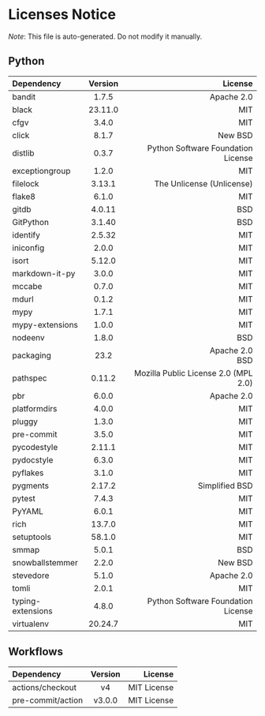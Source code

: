 # Licenses Notice
*Note*: This file is auto-generated. Do not modify it manually.
## Python
| Dependency | Version | License |
|:-----------|:-------:|--------:|
|bandit|1.7.5|Apache 2.0|
|black|23.11.0|MIT|
|cfgv|3.4.0|MIT|
|click|8.1.7|New BSD|
|distlib|0.3.7|Python Software Foundation License|
|exceptiongroup|1.2.0|MIT|
|filelock|3.13.1|The Unlicense (Unlicense)|
|flake8|6.1.0|MIT|
|gitdb|4.0.11|BSD|
|GitPython|3.1.40|BSD|
|identify|2.5.32|MIT|
|iniconfig|2.0.0|MIT|
|isort|5.12.0|MIT|
|markdown-it-py|3.0.0|MIT|
|mccabe|0.7.0|MIT|
|mdurl|0.1.2|MIT|
|mypy|1.7.1|MIT|
|mypy-extensions|1.0.0|MIT|
|nodeenv|1.8.0|BSD|
|packaging|23.2|Apache 2.0<br/>BSD|
|pathspec|0.11.2|Mozilla Public License 2.0 (MPL 2.0)|
|pbr|6.0.0|Apache 2.0|
|platformdirs|4.0.0|MIT|
|pluggy|1.3.0|MIT|
|pre-commit|3.5.0|MIT|
|pycodestyle|2.11.1|MIT|
|pydocstyle|6.3.0|MIT|
|pyflakes|3.1.0|MIT|
|pygments|2.17.2|Simplified BSD|
|pytest|7.4.3|MIT|
|PyYAML|6.0.1|MIT|
|rich|13.7.0|MIT|
|setuptools|58.1.0|MIT|
|smmap|5.0.1|BSD|
|snowballstemmer|2.2.0|New BSD|
|stevedore|5.1.0|Apache 2.0|
|tomli|2.0.1|MIT|
|typing-extensions|4.8.0|Python Software Foundation License|
|virtualenv|20.24.7|MIT|
## Workflows
| Dependency | Version | License |
|:-----------|:-------:|--------:|
|actions/checkout|v4|MIT License|
|pre-commit/action|v3.0.0|MIT License|
